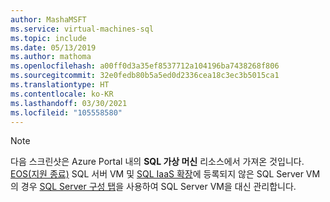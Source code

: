 ```yaml
---
author: MashaMSFT
ms.service: virtual-machines-sql
ms.topic: include
ms.date: 05/13/2019
ms.author: mathoma
ms.openlocfilehash: a00ff0d3a35ef8537712a104196ba7438268f806
ms.sourcegitcommit: 32e0fedb80b5a5ed0d2336cea18c3ec3b5015ca1
ms.translationtype: HT
ms.contentlocale: ko-KR
ms.lasthandoff: 03/30/2021
ms.locfileid: "105558580"
---
```

  > [!NOTE]
  > 다음 스크린샷은 Azure Portal 내의 **SQL 가상 머신** 리소스에서 가져온 것입니다. [EOS(지원 종료)](../articles/azure-sql/virtual-machines/windows/sql-server-2008-extend-end-of-support.md) SQL 서버 VM 및 [SQL IaaS 확장](../articles/azure-sql/virtual-machines/windows/sql-agent-extension-manually-register-single-vm.md)에 등록되지 않은 SQL Server VM의 경우 [SQL Server 구성 탭](../articles/azure-sql/virtual-machines/windows/manage-sql-vm-portal.md#access-the-sql-server-configuration-tab)을 사용하여 SQL Server VM을 대신 관리합니다. 